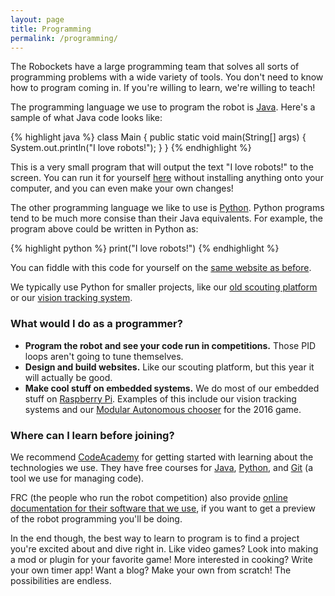 ```yaml
---
layout: page
title: Programming
permalink: /programming/
---
```


The Robockets have a large programming team that solves all sorts of programming problems with a wide variety of tools. You don't need to know how to program coming in. If you're willing to learn, we're willing to teach!

The programming language we use to program the robot is [Java](https://java.com/en/). Here's a sample of what Java code looks like:

{% highlight java %}
class Main {
  public static void main(String[] args) {
    System.out.println("I love robots!");
  }
}
{% endhighlight %}

This is a very small program that will output the text "I love robots!" to the screen. You can run it for yourself [here](https://repl.it/BzuN) without installing anything onto your computer, and you can even make your own changes!

The other programming language we like to use is [Python](https://www.python.org/). Python programs tend to be much more consise than their Java equivalents. For example, the program above could be written in Python as:

{% highlight python %}
print("I love robots!")
{% endhighlight %}

You can fiddle with this code for yourself on the [same website as before](https://repl.it/Bzu6).

We typically use Python for smaller projects, like our [old scouting platform](https://github.com/Team4761/Scattergun) or our [vision tracking system](https://github.com/Team4761/2016-Vision/tree/master/python).

### What would I do as a programmer?

 * **Program the robot and see your code run in competitions.** Those PID loops aren't going to tune themselves.
 * **Design and build websites.** Like our scouting platform, but this year it will actually be good.
 * **Make cool stuff on embedded systems.** We do most of our embedded stuff on [Raspberry Pi](https://www.raspberrypi.org/). Examples of this include our vision tracking systems and our [Modular Autonomous chooser](https://github.com/Team4761/Modular-Autonomous) for the 2016 game.

### Where can I learn before joining?
We recommend [CodeAcademy](https://www.codecademy.com/) for getting started with learning about the technologies we use. They have free courses for [Java](https://www.codecademy.com/learn/learn-java), [Python](https://www.codecademy.com/learn/python), and [Git](https://www.codecademy.com/learn/learn-git) (a tool we use for managing code).

FRC (the people who run the robot competition) also provide [online documentation for their software that we use](https://wpilib.screenstepslive.com/s), if you want to get a preview of the robot programming you'll be doing.

In the end though, the best way to learn to program is to find a project you're excited about and dive right in. Like video games? Look into making a mod or plugin for your favorite game! More interested in cooking? Write your own timer app! Want a blog? Make your own from scratch! The possibilities are endless.
